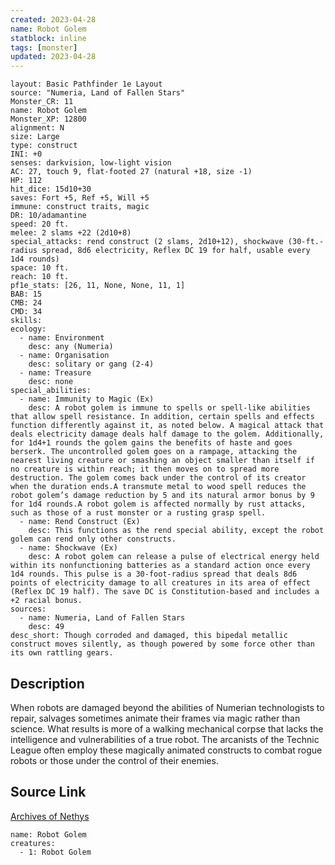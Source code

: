 ```yaml
---
created: 2023-04-28
name: Robot Golem
statblock: inline
tags: [monster]
updated: 2023-04-28
---
```

```statblock
layout: Basic Pathfinder 1e Layout
source: "Numeria, Land of Fallen Stars"
Monster_CR: 11
name: Robot Golem
Monster_XP: 12800
alignment: N
size: Large
type: construct
INI: +0
senses: darkvision, low-light vision
AC: 27, touch 9, flat-footed 27 (natural +18, size -1)
HP: 112
hit_dice: 15d10+30
saves: Fort +5, Ref +5, Will +5
immune: construct traits, magic
DR: 10/adamantine
speed: 20 ft.
melee: 2 slams +22 (2d10+8)
special_attacks: rend construct (2 slams, 2d10+12), shockwave (30-ft.-radius spread, 8d6 electricity, Reflex DC 19 for half, usable every 1d4 rounds)
space: 10 ft.
reach: 10 ft.
pf1e_stats: [26, 11, None, None, 11, 1]
BAB: 15
CMB: 24
CMD: 34
skills: 
ecology:
  - name: Environment
    desc: any (Numeria)
  - name: Organisation
    desc: solitary or gang (2-4)
  - name: Treasure
    desc: none
special_abilities:
  - name: Immunity to Magic (Ex)
    desc: A robot golem is immune to spells or spell-like abilities that allow spell resistance. In addition, certain spells and effects function differently against it, as noted below. A magical attack that deals electricity damage deals half damage to the golem. Additionally, for 1d4+1 rounds the golem gains the benefits of haste and goes berserk. The uncontrolled golem goes on a rampage, attacking the nearest living creature or smashing an object smaller than itself if no creature is within reach; it then moves on to spread more destruction. The golem comes back under the control of its creator when the duration ends.A transmute metal to wood spell reduces the robot golem’s damage reduction by 5 and its natural armor bonus by 9 for 1d4 rounds.A robot golem is affected normally by rust attacks, such as those of a rust monster or a rusting grasp spell.
  - name: Rend Construct (Ex)
    desc: This functions as the rend special ability, except the robot golem can rend only other constructs.
  - name: Shockwave (Ex)
    desc: A robot golem can release a pulse of electrical energy held within its nonfunctioning batteries as a standard action once every 1d4 rounds. This pulse is a 30-foot-radius spread that deals 8d6 points of electricity damage to all creatures in its area of effect (Reflex DC 19 half). The save DC is Constitution-based and includes a +2 racial bonus.
sources:
  - name: Numeria, Land of Fallen Stars
    desc: 49
desc_short: Though corroded and damaged, this bipedal metallic construct moves silently, as though powered by some force other than its own rattling gears.
```
## Description
When robots are damaged beyond the abilities of Numerian technologists to repair, salvages sometimes animate their frames via magic rather than science. What results is more of a walking mechanical corpse that lacks the intelligence and vulnerabilities of a true robot. The arcanists of the Technic League often employ these magically animated constructs to combat rogue robots or those under the control of their enemies.
## Source Link
[Archives of Nethys](https://aonprd.com/MonsterDisplay.aspx?ItemName=Robot%20Golem)
```encounter-table
name: Robot Golem
creatures:
  - 1: Robot Golem
```
